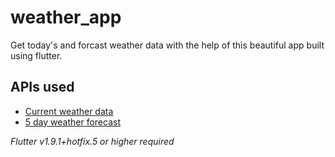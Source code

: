 # weather_app

Get today&#x27;s and forcast weather data with the help of this beautiful app built using flutter.

## APIs used

- [Current weather data](https://openweathermap.org/current)
- [5 day weather forecast](https://openweathermap.org/forecast5)


*Flutter v1.9.1+hotfix.5 or higher required*
